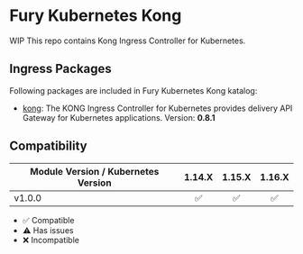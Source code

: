 # Fury Kubernetes Kong
WIP
This repo contains Kong Ingress Controller for Kubernetes.

## Ingress Packages

Following packages are included in Fury Kubernetes Kong katalog:

- [kong](katalog/kong): The KONG Ingress Controller for Kubernetes
provides delivery API Gateway for Kubernetes applications. Version: **0.8.1**


## Compatibility

| Module Version / Kubernetes Version | 1.14.X             | 1.15.X             | 1.16.X             |
|-------------------------------------|:------------------:|:------------------:|:------------------:|
| v1.0.0                              | :white_check_mark: | :white_check_mark: | :white_check_mark: |

- :white_check_mark: Compatible
- :warning: Has issues
- :x: Incompatible
